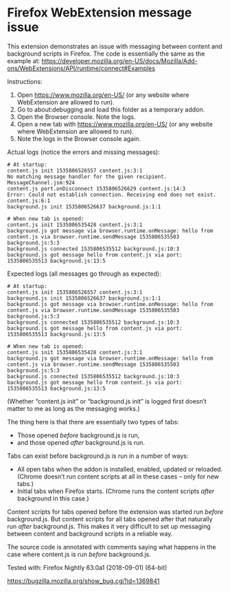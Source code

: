 # Firefox WebExtension message issue

This extension demonstrates an issue with messaging between content and
background scripts in Firefox. The code is essentially the same as the example at:
https://developer.mozilla.org/en-US/docs/Mozilla/Add-ons/WebExtensions/API/runtime/connect#Examples

Instructions:

1. Open https://www.mozilla.org/en-US/ (or any website where WebExtension are allowed to run).
2. Go to about:debugging and load this folder as a temporary addon.
3. Open the Browser console. Note the logs.
4. Open a new tab with https://www.mozilla.org/en-US/ (or any website where WebExtension are allowed to run).
5. Note the logs in the Browser console again.

Actual logs (notice the errors and missing messages):

```
# At startup:
content.js init 1535806526557 content.js:3:1
No matching message handler for the given recipient. MessageChannel.jsm:924
content.js port.onDisconnect 1535806526629 content.js:14:3
Error: Could not establish connection. Receiving end does not exist. content.js:6:1
background.js init 1535806526637 background.js:1:1

# When new tab is opened:
content.js init 1535806535428 content.js:3:1
background.js got message via browser.runtime.onMessage: hello from content.js via browser.runtime.sendMessage 1535806535503 background.js:5:3
background.js connected 1535806535512 background.js:10:3
background.js got message hello from content.js via port: 1535806535513 background.js:13:5 
```

Expected logs (all messages go through as expected):

```
# At startup:
content.js init 1535806526557 content.js:3:1
background.js init 1535806526637 background.js:1:1
background.js got message via browser.runtime.onMessage: hello from content.js via browser.runtime.sendMessage 1535806535503 background.js:5:3
background.js connected 1535806535512 background.js:10:3
background.js got message hello from content.js via port: 1535806535513 background.js:13:5 

# When new tab is opened:
content.js init 1535806535428 content.js:3:1
background.js got message via browser.runtime.onMessage: hello from content.js via browser.runtime.sendMessage 1535806535503 background.js:5:3
background.js connected 1535806535512 background.js:10:3
background.js got message hello from content.js via port: 1535806535513 background.js:13:5 
```

(Whether “content.js init” or “background.js init” is logged first doesn’t matter to me as long as the messaging works.)

The thing here is that there are essentially two types of tabs:

- Those opened _before_ background.js is run,
- and those opened _after_ background.js is run.

Tabs can exist before background.js is run in a number of ways:

- All open tabs when the addon is installed, enabled, updated or reloaded.
  (Chrome doesn’t run content scripts at all in these cases – only for new tabs.)
- Initial tabs when Firefox starts. (Chrome runs the content scripts _after_
  background in this case.)

Content scripts for tabs opened before the extension was started run _before_
background.js. But content scripts for all tabs opened after that naturally run
_after_ background.js. This makes it very difficult to set up messaging between
content and background scripts in a reliable way.

The source code is annotated with comments saying what happens in the case where
content.js is run _before_ background.js.

Tested with: Firefox Nightly 63.0a1 (2018-09-01) (64-bit)

https://bugzilla.mozilla.org/show_bug.cgi?id=1369841
